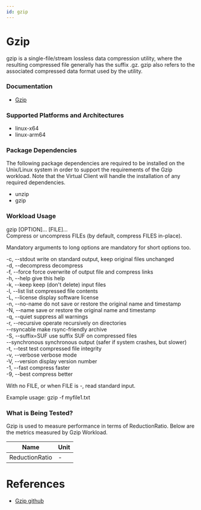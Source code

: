 ```yaml
---
id: gzip
---
```


# Gzip
gzip is a single-file/stream lossless data compression utility, where the resulting compressed file generally has the suffix .gz.
gzip also refers to the associated compressed data format used by the utility.

### Documentation
* [Gzip](https://www.gzip.org/)

### Supported Platforms and Architectures
* linux-x64
* linux-arm64

### Package Dependencies
The following package dependencies are required to be installed on the Unix/Linux system in order to support the requirements
of the Gzip workload. Note that the Virtual Client will handle the installation of any required dependencies.

* unzip
* gzip

### Workload Usage 
 gzip [OPTION]... [FILE]... <br/>
Compress or uncompress FILEs (by default, compress FILES in-place).

Mandatory arguments to long options are mandatory for short options too.

  -c, --stdout      write on standard output, keep original files unchanged <br/>
  -d, --decompress  decompress <br/>
  -f, --force       force overwrite of output file and compress links <br/>
  -h, --help        give this help <br/>
  -k, --keep        keep (don't delete) input files <br/>
  -l, --list        list compressed file contents <br/>
  -L, --license     display software license <br/>
  -n, --no-name     do not save or restore the original name and timestamp <br/>
  -N, --name        save or restore the original name and timestamp <br/>
  -q, --quiet       suppress all warnings <br/>
  -r, --recursive   operate recursively on directories <br/>
      --rsyncable   make rsync-friendly archive <br/>
  -S, --suffix=SUF  use suffix SUF on compressed files <br/>
      --synchronous synchronous output (safer if system crashes, but slower) <br/>
  -t, --test        test compressed file integrity <br/>
  -v, --verbose     verbose mode <br/>
  -V, --version     display version number <br/>
  -1, --fast        compress faster <br/>
  -9, --best        compress better <br/>

With no FILE, or when FILE is -, read standard input.

Example usage:
  gzip -f myfile1.txt


### What is Being Tested?
Gzip is used to measure performance in terms of ReductionRatio. Below are the metrics measured by Gzip Workload.

| Name                                  |   Unit     |
|--------------------------------------|-----------|
| ReductionRatio       | -  |

# References
* [Gzip github](https://www.gzip.org/)